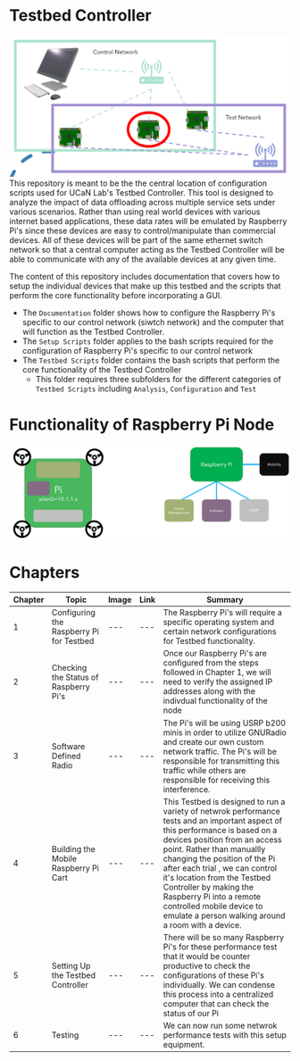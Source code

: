 # Testbed Controller
![GitHub Logo](/Images/tetherless_architecture.png) 
This repository is meant to be the the central location of configuration scripts used for UCaN Lab's Testbed Controller. This tool is designed to analyze the impact of data offloading across multiple service sets under various scenarios. Rather than using real world devices with various internet based applications, these data rates will be emulated by Raspberry Pi's since these devices are easy to control/manipulate than commercial devices. All of these devices will be part of the same ethernet switch network so that a central computer acting as the Testbed Controller will be able to communicate with any of the available devices at any given time.

The content of this repository includes documentation that covers how to setup the individual devices that make up this testbed and the scripts that perform the core functionality before incorporating a GUI. 
* The `Documentation` folder shows how to configure the Raspberry Pi's specific to our control network (siwtch network) and the computer that will function as the Testbed Controller. 
* The `Setup Scripts` folder applies to the bash scripts required for the configuration of Raspberry Pi's specific to our control network 
* The `Testbed Scripts` folder contains the bash scripts that perform the core functionality of the Testbed Controller 
  * This folder requires three subfolders for the different categories of `Testbed Scripts` including `Analysis`, `Configuration` and `Test` 

# Functionality of Raspberry Pi Node 
![GitHub Logo](/Images/mobile_node.png) 

# Chapters
| Chapter | Topic | Image | Link | Summary 
| --- | --- | --- | --- | --- |
| 1 | Configuring the Raspberry Pi for Testbed | --- | --- | The Raspberry Pi's will require a specific operating system and certain network configurations for Testbed functionality. 
| 2 | Checking the Status of Raspberry Pi's  | --- | --- | Once our Raspberry Pi's are configured from the steps followed in Chapter 1, we will need to verify the assigned IP addresses along with the indivdual functionality of the node 
| 3 | Software Defined Radio | --- | --- | The Pi's will be using USRP b200 minis in order to utilize GNURadio and create our own custom network traffic. The Pi's will be responsible for transmitting this traffic while others are responsible for receiving this interference. 
| 4 | Building the Mobile Raspberry Pi Cart | --- | --- | This Testbed is designed to run a variety of netwrok performance tests and an important aspect of this performance is based on a devices position from an access point. Rather than manuallly changing the position of the Pi after each trial , we can control it's location from the Testbed Controller by making the Raspberry Pi into a remote controlled mobile device to emulate a person walking around a room with a device. 
| 5 | Setting Up the Testbed Controller | --- | --- | There will be so many Raspberry Pi's for these performance test that it would be counter productive to check the configurations of these Pi's individually. We can condense this process into a centralized computer that can check the status of our Pi  
| 6 | Testing  | --- | --- | We can now run some netwrok performance tests with this setup equipment. 
